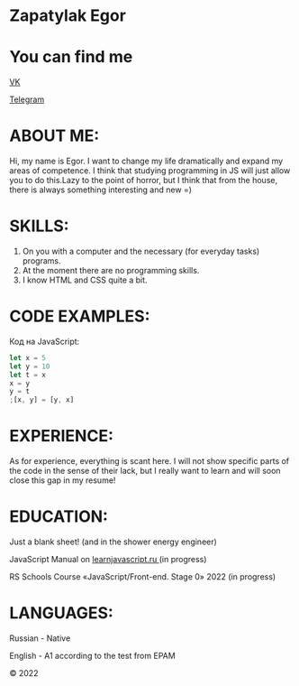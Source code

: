 <h1 id="zapatylak-egor">Zapatylak Egor</h1>

<h1 id="you-can-find-me">You can find me</h1>
<a href = 'https://vk.com/id107009476Q'> VK </a>

<a href= 'https://t.me/revorit'> Telegram </a>

<h1 id="about-me">ABOUT ME:</h1>

<p>Hi, my name is Egor. I want to change my life dramatically and expand my areas of competence. I think that studying programming in JS will just allow you to do this.Lazy to the point of horror, but I think that from the house, there is always something interesting and new =)</p>


<h1 id="skills">SKILLS:</h1>

<ol>
  <li>On you with a computer and the necessary (for everyday tasks) programs.</li>
  <li>At the moment there are no programming skills.</li>
  <li> I know HTML and CSS quite a bit.</li>
</ol>

<h1 id="code-examples">CODE EXAMPLES:</h1>

Код на JavaScript:

```javascript
let x = 5
let y = 10
let t = x
x = y
y = t
;[x, y] = [y, x]
```

<h1 id="experience">EXPERIENCE:</h1>

<p>As for experience, everything is scant here. I will not show specific parts of the code in the sense of their lack, but I really want to learn and will soon close this gap in my resume!</p>

<h1 id="education">EDUCATION:</h1>

<p>Just a blank sheet! (and in the shower energy engineer)</p>
<p>JavaScript Manual on <a href= 'https://learnjavascript.ru'> learnjavascript.ru </a> (in progress)</p>
<p>RS Schools Course «JavaScript/Front-end. Stage 0» 2022 (in progress)</p>

<h1 id="languages">LANGUAGES:</h1>
<p>Russian - Native</p>
<p>English - A1 according to the test from EPAM </p>
© 2022
